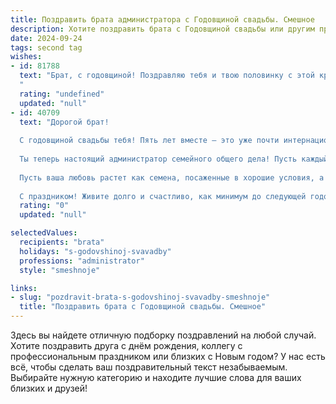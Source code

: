 ```yaml
---
title: Поздравить брата администратора с Годовщиной свадьбы. Смешное
description: Хотите поздравить брата с Годовщиной свадьбы или другим праздником? Наш ИИ создаст незабываемое поздравление, а вы обязательно выделитесь среди других.  
date: 2024-09-24
tags: second tag
wishes:
- id: 81788
  text: "Брат, с годовщиной! Поздравляю тебя и твою половинку с этой круглой датой! Желаю вам, чтобы ваша семейная жизнь всегда была такой же яркой и интересной, как работа администратора - с кучей задач, неожиданных гостей, и, конечно же, с массой позитивных эмоций! Будьте счастливы, любите друг друга и… не забывайте, что у вас всегда есть запасной комплект ключей! 😉
  "
  rating: "undefined"
  updated: "null"
- id: 40709
  text: "Дорогой брат!
  
  С годовщиной свадьбы тебя! Пять лет вместе – это уже почти интернациональная миссия! Желаю вам обоим, чтобы каждый день семейной жизни был как в отпуске: с хорошей погодой, вкусной едой и, конечно, без необходимости собирать чемоданы!
  
  Ты теперь настоящий администратор семейного общего дела! Пусть каждый ваш совместный проект проходит без сбоев, а все \"непредвиденные обстоятельства\" решаются так же легко, как ты разрешаешь проблемы на работе.
  
  Пусть ваша любовь растет как семена, посаженные в хорошие условия, а смех и радость сопровождают вас каждый день! Не забывайте проводить командные собрания за ужином и завести своих маленьких \"подчиненных\" в будущем!
  
  С праздником! Живите долго и счастливо, как минимум до следующей годовщины!"
  rating: "0"
  updated: "null"

selectedValues:
  recipients: "brata"
  holidays: "s-godovshinoj-svavadby"
  professions: "administrator"
  style: "smeshnoje"

links:
- slug: "pozdravit-brata-s-godovshinoj-svavadby-smeshnoje"
  title: "Поздравить брата с Годовщиной свадьбы. Смешное"
---
```


Здесь вы найдете отличную подборку поздравлений на любой случай. 
Хотите поздравить друга с днём рождения, коллегу с профессиональным праздником или близких с Новым годом? У нас есть всё, чтобы сделать ваш поздравительный текст незабываемым. Выбирайте нужную категорию и находите лучшие слова для ваших близких и друзей!
